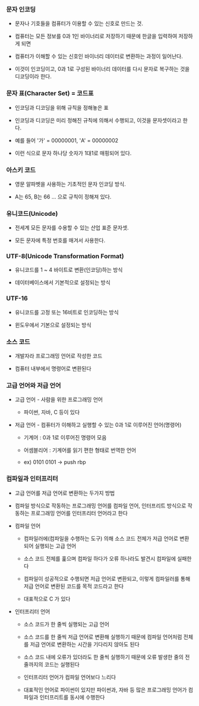 ### 문자 인코딩 

* 문자나 기호들을 컴퓨터가 이용할 수 있는 신호로 만드는 것.

* 컴퓨터는 모든 정보를 0과 1인 바이너리로 저장하기 때문에 한글을 입력하여 저장하게 되면

* 컴퓨터가 이해할 수 있는 신호인 바이너리 데이터로 변환하는 과정이 일어난다.

* 이것이 인코딩이고, 0과 1로 구성된 바이너리 데이터를 다시 문자로 복구하는 것을 디코딩이라 한다. 


### 문자 표(Character Set) = 코드표

* 인코딩과 디코딩을 위해 규칙을 정해놓은 표

* 인코딩과 디코딩은 미리 정해진 규칙에 의해서 수행되고, 이것을 문자셋이라고 한다.

* 예를 들어 '가' = 00000001, 'A' = 00000002 

* 이런 식으로 문자 하나당 숫자가 1대1로 매핑되어 있다. 


### 아스키 코드

* 영문 알파벳을 사용하는 기초적인 문자 인코딩 방식.

* A는 65, B는 66 ... 으로 규칙이 정해져 있다.


### 유니코드(Unicode)

* 전세계 모든 문자를 수용할 수 있는 산업 표준 문자셋.

* 모든 문자에 특정 번호를 매겨서 사용한다.


### UTF-8(Unicode Transformation Format)

* 유니코드를 1 ~ 4 바이트로 변환(인코딩)하는 방식

* 데이터베이스에서 기본적으로 설정되는 방식

### UTF-16

* 유니코드를 고정 또는 16비트로 인코딩하는 방식

* 윈도우에서 기본으로 설정되는 방식

### 소스 코드

* 개발자라 프로그래밍 언어로 작성한 코드

* 컴퓨터 내부에서 명령어로 변환된다

### 고급 언어와 저급 언어

* 고급 언어 - 사람을 위한 프로그래밍 언어

  - 파이썬, 자바, C 등이 있다
    
* 저급 언어 - 컴퓨터가 이해하고 실행할 수 있는 0과 1로 이루어진 언어(명령어)

  - 기계어 : 0과 1로 이루어진 명령어 모음
  
  - 어셈블리어 : 기계어를 읽기 편한 형태로 번역한 언어
 
  - ex) 0101 0101 -> push rbp
 
### 컴파일과 인터프리터

* 고급 언어를 저급 언어로 변환하는 두가지 방법

* 컴파일 방식으로 작동하는 프로그래밍 언어를 컴파일 언어, 인터프리트 방식으로 작동하는 프로그래밍 언어를 인터프리터 언어라고 한다

* 컴파일 언어

  - 컴파일러에(컴파일을 수행하는 도구) 의해 소스 코드 전체가 저급 언어로 변환되어 실행되는 고급 언어
 
  - 소스 코드 전체를 훑으며 컴파일 하다가 오류 하나라도 발견시 컴파일에 실패한다
 
  - 컴파일이 성공적으로 수행되면 저급 언어로 변환되고, 이렇게 컴파일러를 통해 저급 언어로 변환된 코드를 목적 코드라고 한다

  - 대표적으로 C 가 있다

* 인터프리터 언어

  - 소스 코드가 한 줄씩 실행되는 고급 언어

  - 소스 코드를 한 줄씩 저급 언어로 변환해 실행하기 때문에 컴파일 언어처럼 전체를 저급 언어로 변환하는 시간을 기다리지 않아도 된다
 
  - 소스 코드 내에 오류가 있더라도 한 줄씩 실행하기 때문에 오류 발생한 줄의 전 줄까지의 코드는 실행된다
 
  - 인터프리터 언어가 컴파일 언어보다 느리다
    
  - 대표적인 언어로 파이썬이 있지만 파이썬과, 자바 등 많은 프로그래밍 언어가 컴파일과 인터프리트를 동시에 수행한다
